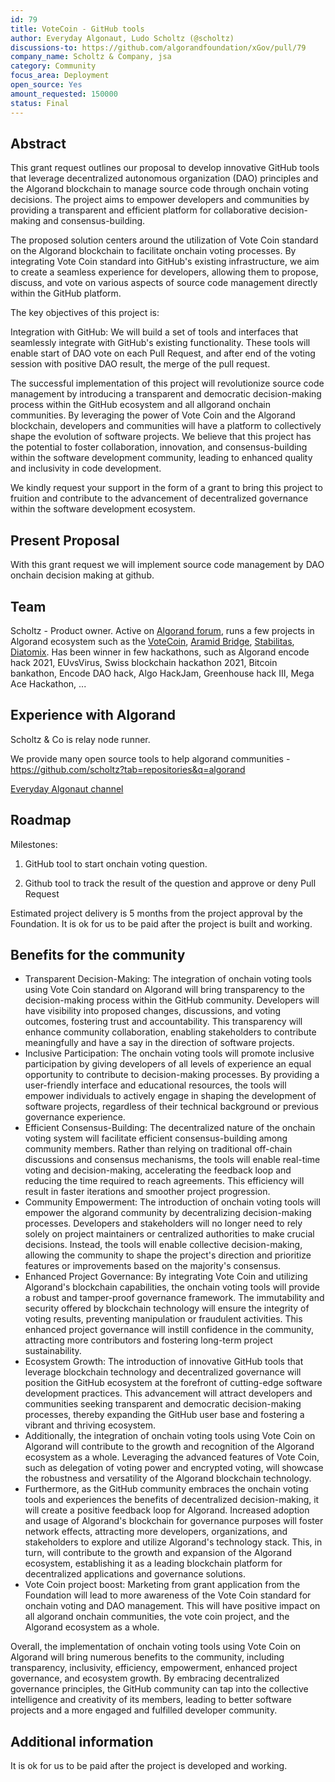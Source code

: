 ```yaml
---
id: 79
title: VoteCoin - GitHub tools
author: Everyday Algonaut, Ludo Scholtz (@scholtz)
discussions-to: https://github.com/algorandfoundation/xGov/pull/79
company_name: Scholtz & Company, jsa
category: Community
focus_area: Deployment
open_source: Yes
amount_requested: 150000
status: Final
---
```


## Abstract
This grant request outlines our proposal to develop innovative GitHub tools that leverage decentralized autonomous organization (DAO) principles and the Algorand blockchain to manage source code through onchain voting decisions. The project aims to empower developers and communities by providing a transparent and efficient platform for collaborative decision-making and consensus-building.

The proposed solution centers around the utilization of Vote Coin standard on the Algorand blockchain to facilitate onchain voting processes. By integrating Vote Coin standard into GitHub's existing infrastructure, we aim to create a seamless experience for developers, allowing them to propose, discuss, and vote on various aspects of source code management directly within the GitHub platform.

The key objectives of this project is:

Integration with GitHub: We will build a set of tools and interfaces that seamlessly integrate with GitHub's existing functionality. These tools will enable start of DAO vote on each Pull Request, and after end of the voting session with positive DAO result, the merge of the pull request. 

The successful implementation of this project will revolutionize source code management by introducing a transparent and democratic decision-making process within the GitHub ecosystem and all allgorand onchain communities. By leveraging the power of Vote Coin and the Algorand blockchain, developers and communities will have a platform to collectively shape the evolution of software projects. We believe that this project has the potential to foster collaboration, innovation, and consensus-building within the software development community, leading to enhanced quality and inclusivity in code development.

We kindly request your support in the form of a grant to bring this project to fruition and contribute to the advancement of decentralized governance within the software development ecosystem.

## Present Proposal
With this grant request we will implement source code management by DAO onchain decision making at github.

## Team
Scholtz - Product owner. Active on <a href="https://forum.algorand.org/u/scholtz/summary">Algorand forum</a>, runs a few projects in Algorand ecosystem such as the <a href="https://www.vote-coin.com">VoteCoin</a>, <a href="https://aramid.finance">Aramid Bridge</a>, <a href="https://stabilitas.finance">Stabilitas</a>, <a href="https://www.diatomix.xyz">Diatomix</a>. Has been winner in few hackathons, such as Algorand encode hack 2021, EUvsVirus, Swiss blockchain hackathon 2021, Bitcoin bankathon, Encode DAO hack, Algo HackJam, Greenhouse hack III, Mega Ace Hackathon, ...

## Experience with Algorand
Scholtz & Co is relay node runner.

We provide many open source tools to help algorand communities - https://github.com/scholtz?tab=repositories&q=algorand

<a href="https://youtube.com/@EverydayAlgonaut">Everyday Algonaut channel</a>

## Roadmap

Milestones:

1) GitHub tool to start onchain voting question.

2) Github tool to track the result of the question and approve or deny Pull Request

Estimated project delivery is 5 months from the project approval by the Foundation. It is ok for us to be paid after the project is built and working.

## Benefits for the community
- Transparent Decision-Making: The integration of onchain voting tools using Vote Coin standard on Algorand will bring transparency to the decision-making process within the GitHub community. Developers will have visibility into proposed changes, discussions, and voting outcomes, fostering trust and accountability. This transparency will enhance community collaboration, enabling stakeholders to contribute meaningfully and have a say in the direction of software projects.
- Inclusive Participation: The onchain voting tools will promote inclusive participation by giving developers of all levels of experience an equal opportunity to contribute to decision-making processes. By providing a user-friendly interface and educational resources, the tools will empower individuals to actively engage in shaping the development of software projects, regardless of their technical background or previous governance experience.
- Efficient Consensus-Building: The decentralized nature of the onchain voting system will facilitate efficient consensus-building among community members. Rather than relying on traditional off-chain discussions and consensus mechanisms, the tools will enable real-time voting and decision-making, accelerating the feedback loop and reducing the time required to reach agreements. This efficiency will result in faster iterations and smoother project progression.
- Community Empowerment: The introduction of onchain voting tools will empower the algorand community by decentralizing decision-making processes. Developers and stakeholders will no longer need to rely solely on project maintainers or centralized authorities to make crucial decisions. Instead, the tools will enable collective decision-making, allowing the community to shape the project's direction and prioritize features or improvements based on the majority's consensus.
- Enhanced Project Governance: By integrating Vote Coin and utilizing Algorand's blockchain capabilities, the onchain voting tools will provide a robust and tamper-proof governance framework. The immutability and security offered by blockchain technology will ensure the integrity of voting results, preventing manipulation or fraudulent activities. This enhanced project governance will instill confidence in the community, attracting more contributors and fostering long-term project sustainability.
- Ecosystem Growth: The introduction of innovative GitHub tools that leverage blockchain technology and decentralized governance will position the GitHub ecosystem at the forefront of cutting-edge software development practices. This advancement will attract developers and communities seeking transparent and democratic decision-making processes, thereby expanding the GitHub user base and fostering a vibrant and thriving ecosystem.
- Additionally, the integration of onchain voting tools using Vote Coin on Algorand will contribute to the growth and recognition of the Algorand ecosystem as a whole. Leveraging the advanced features of Vote Coin, such as delegation of voting power and encrypted voting, will showcase the robustness and versatility of the Algorand blockchain technology.
- Furthermore, as the GitHub community embraces the onchain voting tools and experiences the benefits of decentralized decision-making, it will create a positive feedback loop for Algorand. Increased adoption and usage of Algorand's blockchain for governance purposes will foster network effects, attracting more developers, organizations, and stakeholders to explore and utilize Algorand's technology stack. This, in turn, will contribute to the growth and expansion of the Algorand ecosystem, establishing it as a leading blockchain platform for decentralized applications and governance solutions.
- Vote Coin project boost: Marketing from grant application from the Foundation will lead to more awareness of the Vote Coin standard for onchain voting and DAO management. This will have positive impact on all algorand onchain communities, the vote coin project, and the Algorand ecosystem as a whole.

Overall, the implementation of onchain voting tools using Vote Coin on Algorand will bring numerous benefits to the community, including transparency, inclusivity, efficiency, empowerment, enhanced project governance, and ecosystem growth. By embracing decentralized governance principles, the GitHub community can tap into the collective intelligence and creativity of its members, leading to better software projects and a more engaged and fulfilled developer community.

## Additional information

It is ok for us to be paid after the project is developed and working.
